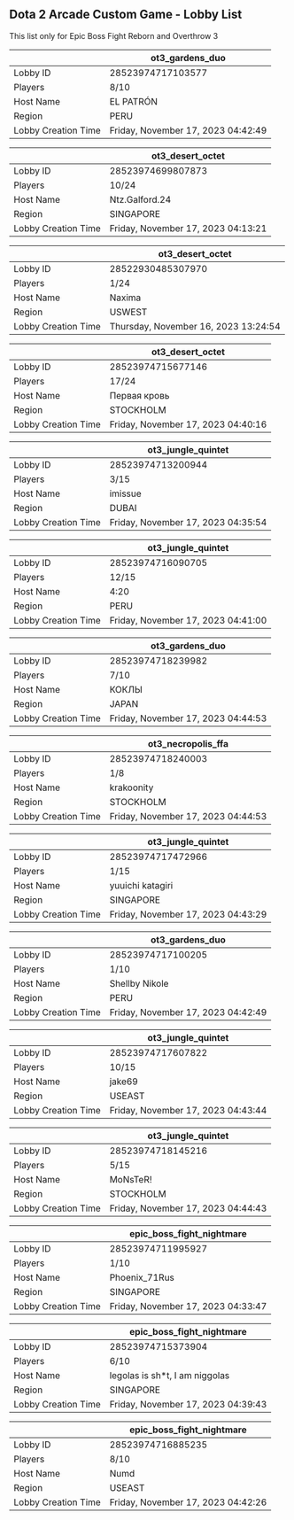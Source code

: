 ## Dota 2 Arcade Custom Game - Lobby List

This list only for Epic Boss Fight Reborn and Overthrow 3

|  | ot3_gardens_duo |
| ------ | ------ |
| Lobby ID | 28523974717103577 |
| Players | 8/10 |
| Host Name | EL PATRÓN |
| Region | PERU |
| Lobby Creation Time | Friday, November 17, 2023 04:42:49 |


|  | ot3_desert_octet |
| ------ | ------ |
| Lobby ID | 28523974699807873 |
| Players | 10/24 |
| Host Name | Ntz.Galford.24 |
| Region | SINGAPORE |
| Lobby Creation Time | Friday, November 17, 2023 04:13:21 |


|  | ot3_desert_octet |
| ------ | ------ |
| Lobby ID | 28522930485307970 |
| Players | 1/24 |
| Host Name | Naxima |
| Region | USWEST |
| Lobby Creation Time | Thursday, November 16, 2023 13:24:54 |


|  | ot3_desert_octet |
| ------ | ------ |
| Lobby ID | 28523974715677146 |
| Players | 17/24 |
| Host Name | Первая кровь |
| Region | STOCKHOLM |
| Lobby Creation Time | Friday, November 17, 2023 04:40:16 |


|  | ot3_jungle_quintet |
| ------ | ------ |
| Lobby ID | 28523974713200944 |
| Players | 3/15 |
| Host Name | imissue |
| Region | DUBAI |
| Lobby Creation Time | Friday, November 17, 2023 04:35:54 |


|  | ot3_jungle_quintet |
| ------ | ------ |
| Lobby ID | 28523974716090705 |
| Players | 12/15 |
| Host Name | 4:20 |
| Region | PERU |
| Lobby Creation Time | Friday, November 17, 2023 04:41:00 |


|  | ot3_gardens_duo |
| ------ | ------ |
| Lobby ID | 28523974718239982 |
| Players | 7/10 |
| Host Name | КОКЛЫ |
| Region | JAPAN |
| Lobby Creation Time | Friday, November 17, 2023 04:44:53 |


|  | ot3_necropolis_ffa |
| ------ | ------ |
| Lobby ID | 28523974718240003 |
| Players | 1/8 |
| Host Name | krakoonity |
| Region | STOCKHOLM |
| Lobby Creation Time | Friday, November 17, 2023 04:44:53 |


|  | ot3_jungle_quintet |
| ------ | ------ |
| Lobby ID | 28523974717472966 |
| Players | 1/15 |
| Host Name | yuuichi katagiri |
| Region | SINGAPORE |
| Lobby Creation Time | Friday, November 17, 2023 04:43:29 |


|  | ot3_gardens_duo |
| ------ | ------ |
| Lobby ID | 28523974717100205 |
| Players | 1/10 |
| Host Name | Shellby Nikole |
| Region | PERU |
| Lobby Creation Time | Friday, November 17, 2023 04:42:49 |


|  | ot3_jungle_quintet |
| ------ | ------ |
| Lobby ID | 28523974717607822 |
| Players | 10/15 |
| Host Name | jake69 |
| Region | USEAST |
| Lobby Creation Time | Friday, November 17, 2023 04:43:44 |


|  | ot3_jungle_quintet |
| ------ | ------ |
| Lobby ID | 28523974718145216 |
| Players | 5/15 |
| Host Name | MoNsTeR! |
| Region | STOCKHOLM |
| Lobby Creation Time | Friday, November 17, 2023 04:44:43 |


|  | epic_boss_fight_nightmare |
| ------ | ------ |
| Lobby ID | 28523974711995927 |
| Players | 1/10 |
| Host Name | Phoenix_71Rus |
| Region | SINGAPORE |
| Lobby Creation Time | Friday, November 17, 2023 04:33:47 |


|  | epic_boss_fight_nightmare |
| ------ | ------ |
| Lobby ID | 28523974715373904 |
| Players | 6/10 |
| Host Name | legolas is sh*t, I am niggolas |
| Region | SINGAPORE |
| Lobby Creation Time | Friday, November 17, 2023 04:39:43 |


|  | epic_boss_fight_nightmare |
| ------ | ------ |
| Lobby ID | 28523974716885235 |
| Players | 8/10 |
| Host Name | Numd |
| Region | USEAST |
| Lobby Creation Time | Friday, November 17, 2023 04:42:26 |


